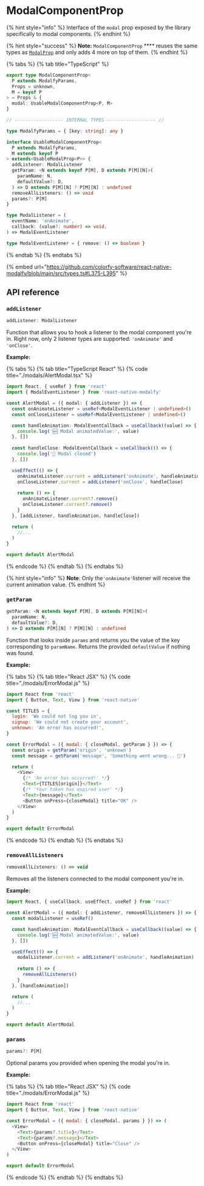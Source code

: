 # ModalComponentProp

{% hint style="info" %}
Interface of the `modal` prop exposed by the library specifically to modal components.
{% endhint %}

{% hint style="success" %}
**Note:** `ModalComponentProp` **** reuses the same types as [`ModalProp`](modalprop.md) and only adds 4 more on top of them.
{% endhint %}

{% tabs %}
{% tab title="TypeScript" %}
```typescript
export type ModalComponentProp<
  P extends ModalfyParams,
  Props = unknown,
  M = keyof P
> = Props & {
  modal: UsableModalComponentProp<P, M>
}

// ------------------ INTERNAL TYPES ------------------ //

type ModalfyParams = { [key: string]: any }

interface UsableModalComponentProp<
  P extends ModalfyParams,
  M extends keyof P
> extends<UsableModalProp<P>> {
  addListener: ModalListener
  getParam: <N extends keyof P[M], D extends P[M][N]>(
    paramName: N,
    defaultValue?: D,
  ) => D extends P[M][N] ? P[M][N] : undefined
  removeAllListeners: () => void
  params?: P[M]
}

type ModalListener = (
  eventName: 'onAnimate',
  callback: (value?: number) => void,
) => ModalEventListener

type ModalEventListener = { remove: () => boolean }
```
{% endtab %}
{% endtabs %}

{% embed url="https://github.com/colorfy-software/react-native-modalfy/blob/main/src/types.ts#L375-L395" %}

## API reference

### `addListener`&#x20;

```typescript
addListener: ModalListener
```

Function that allows you to hook a listener to the modal component you're in. Right now, only 2 listener types are supported: `'onAnimate'` and `'onClose'`.

**Example:**&#x20;

{% tabs %}
{% tab title="TypeScript React" %}
{% code title="./modals/AlertModal.tsx" %}
```typescript
import React, { useRef } from 'react'
import { ModalEventListener } from 'react-native-modalfy'

const AlertModal = ({ modal: { addListener }) => {
  const onAnimateListener = useRef<ModalEventListener | undefined>()
  const onCloseListener = useRef<ModalEventListener | undefined>()

  const handleAnimation: ModalEventCallback = useCallback((value) => {
    console.log('🆕 Modal animatedValue:', value)
  }, [])
  
  const handleClose: ModalEventCallback = useCallback(() => {
    console.log('👋 Modal closed')
  }, [])

  useEffect(() => {
    onAnimateListener.current = addListener('onAnimate', handleAnimation)
    onCloseListener.current = addListener('onClose', handleClose)
    
    return () => {
      onAnimateListener.current?.remove()
      onCloseListener.current?.remove()
    }
  }, [addListener, handleAnimation, handleClose])

  return (
    //...
  )
}

export default AlertModal
```
{% endcode %}
{% endtab %}
{% endtabs %}

{% hint style="info" %}
**Note**: Only the`'onAnimate'`listener will receive the current animation value.
{% endhint %}

### `getParam`&#x20;

```typescript
getParam: <N extends keyof P[M], D extends P[M][N]>(
  paramName: N,
  defaultValue?: D,
) => D extends P[M][N] ? P[M][N] : undefined
```

Function that looks inside `params` and returns you the value of the key corresponding to `paramName`. Returns the provided `defaultValue` if nothing was found.

**Example:**&#x20;

{% tabs %}
{% tab title="React JSX" %}
{% code title="./modals/ErrorModal.js" %}
```javascript
import React from 'react'
import { Button, Text, View } from 'react-native'

const TITLES = {
  login: 'We could not log you in',
  signup: 'We could not create your account',
  unknown: 'An error has occurred!',
}

const ErrorModal = ({ modal: { closeModal, getParam } }) => {
  const origin = getParam('origin', 'unknown')
  const message = getParam('message', 'Something went wrong... 🤔')

  return (
    <View>
      {/* 'An error has occurred!' */}
      <Text>{TITLES[origin]}</Text>
      {/* 'Your token has expired user' */}
      <Text>{message}</Text>
      <Button onPress={closeModal} title="OK" />
    </View>
  )
}

export default ErrorModal
```
{% endcode %}
{% endtab %}
{% endtabs %}

### `removeAllListeners`&#x20;

```javascript
removeAllListeners: () => void
```

Removes all the listeners connected to the modal component you're in.

**Example:**&#x20;

```typescript
import React, { useCallback, useEffect, useRef } from 'react'

const AlertModal = ({ modal: { addListener, removeAllListeners }) => {
  const modalListener = useRef()

  const handleAnimation: ModalEventCallback = useCallback((value) => {
    console.log('🆕 Modal animatedValue:', value)
  }, [])

  useEffect(() => {
    modalListener.current = addListener('onAnimate', handleAnimation)
    
    return () => {
      removeAllListeners()
    }
  }, [handleAnimation])

  return (
    //...
  )
}

export default AlertModal
```

### `params`&#x20;

```javascript
params?: P[M]
```

Optional params you provided when opening the modal you're in.

**Example:**

{% tabs %}
{% tab title="React JSX" %}
{% code title="./modals/ErrorModal.js" %}
```javascript
import React from 'react'
import { Button, Text, View } from 'react-native'

const ErrorModal = ({ modal: { closeModal, params } }) => (
  <View>
    <Text>{params?.title}</Text>
    <Text>{params?.message}</Text>
    <Button onPress={closeModal} title="Close" />
  </View>
)

export default ErrorModal
```
{% endcode %}
{% endtab %}
{% endtabs %}
